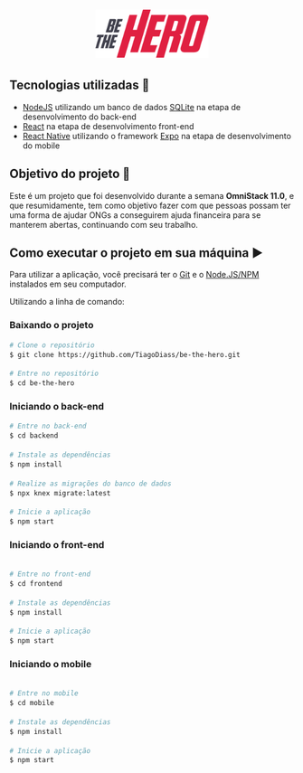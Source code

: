 <h1 align="center">
  <img alt="Be The Hero" src="./frontend/src/assets/logo.svg" width="200px"/>
</h1>

## Tecnologias utilizadas :rocket:

 - [NodeJS](https://nodejs.org/en/) utilizando um banco de dados [SQLite](https://www.sqlite.org/index.html) na etapa de desenvolvimento do back-end
 - [React](https://reactjs.org) na etapa de desenvolvimento front-end
 - [React Native](https://facebook.github.io/react-native/) utilizando o framework [Expo](https://expo.io/) na etapa de desenvolvimento do mobile

## Objetivo do projeto :dart:

Este é um projeto que foi desenvolvido durante a semana <strong>OmniStack 11.0</strong>, e que resumidamente, tem como objetivo fazer com que pessoas possam ter uma forma de ajudar ONGs a conseguirem ajuda financeira para se manterem abertas, continuando com seu trabalho.


## Como executar o projeto em sua máquina :arrow_forward:

Para utilizar a aplicação, você precisará ter o [Git](https://git-scm.com) e o [Node.JS/NPM](https://nodejs.org/en/) instalados em seu computador.

Utilizando a linha de comando:

### Baixando o projeto
```bash
# Clone o repositório
$ git clone https://github.com/TiagoDiass/be-the-hero.git

# Entre no repositório
$ cd be-the-hero
```

### Iniciando o back-end
```bash
# Entre no back-end
$ cd backend

# Instale as dependências
$ npm install

# Realize as migrações do banco de dados
$ npx knex migrate:latest 

# Inicie a aplicação
$ npm start
```

### Iniciando o front-end
```bash

# Entre no front-end
$ cd frontend

# Instale as dependências
$ npm install

# Inicie a aplicação
$ npm start
```

### Iniciando o mobile
```bash

# Entre no mobile
$ cd mobile

# Instale as dependências
$ npm install

# Inicie a aplicação
$ npm start
```
